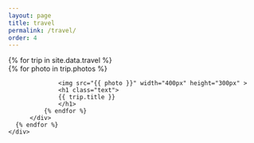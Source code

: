 ```yaml
---
layout: page
title: travel
permalink: /travel/
order: 4
---
```


<div id="body">
  <div id="main">
  	<div id="pull-right" >
  	  {% for trip in site.data.travel %}
	  	  <div id="travel">
			  {% for photo in trip.photos %}

			      <img src="{{ photo }}" width="400px" height="300px" >
			      <h1 class="text">
			      {{ trip.title }}
			      </h1>
			  {% endfor %}
		  </div>
	  {% endfor %}
	</div>
  </div>
</div>

<script type="text/javascript">
    var index=0;
    function flipPhotos(){ 
      [].forEach.call(document.images,function (v,i) { document.images[i].hidden = i!==index;});
      index = (index+1) % document.images.length;
    }
    window.onload = function () {setInterval(flipPhotos, 1000)};
    document.getElementById("travel").style.display='block';
 </script>